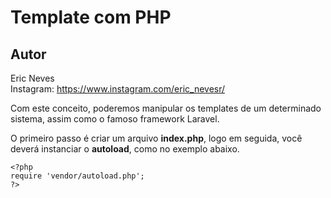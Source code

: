 Template com PHP
==========

Autor
----------
Eric Neves  
Instagram: https://www.instagram.com/eric_nevesr/

Com este conceito, poderemos manipular os templates de um determinado sistema, assim como o famoso framework Laravel.

O primeiro passo é criar um arquivo **index.php**, logo em seguida, você deverá instanciar o **autoload**, como no exemplo abaixo.

```
<?php 
require 'vendor/autoload.php';
?>
```
